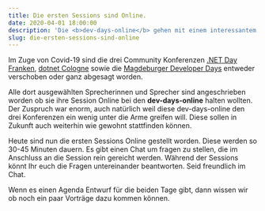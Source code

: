 ```yaml
---
title: Die ersten Sessions sind Online.
date: 2020-04-01 18:00:00
description: 'Die <b>dev-days-online</b> gehen mit einem interessantem Programm an den Start.'
slug: die-ersten-sessions-sind-online
---
```


Im Zuge von Covid-19 sind die drei Community Konferenzen [.NET Day Franken](https://www.dotnet-day-franken.de), [dotnet Cologne](https://dotnet-cologne.de) sowie die [Magdeburger Developer Days](https://md-devdays.de/) entweder verschoben oder ganz abgesagt worden.

Alle dort ausgewählten Sprecherinnen und Sprecher sind angeschrieben worden ob sie ihre Session Online bei den **dev-days-online** halten wollten. Der Zuspruch war enorm, auch natürlich weil diese dev-days-online den drei Konferenzen ein wenig unter die Arme greifen will. Diese sollen in Zukunft auch weiterhin wie gewohnt stattfinden können.

Heute sind nun die ersten Sessions Online gestellt worden. Diese werden so 30-45 Minuten dauern. Es gibt einen Chat um fragen zu stellen, die im Anschluss an die Session rein gereicht werden. Während der Sessions könnt Ihr euch die Fragen untereinander beantworten. Seid freundlich im Chat.

Wenn es einen Agenda Entwurf für die beiden Tage gibt, dann wissen wir ob noch ein paar Vorträge dazu kommen können.
